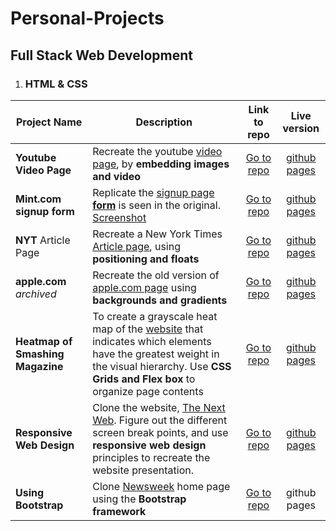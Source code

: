 # Personal-Projects

## Full Stack Web Development

1. ### HTML & CSS

| Project Name  | Description | Link to repo  | Live version |
| ------------- | ------------- | :-------------: | :-------------: |
| **Youtube Video Page**  | Recreate the youtube [video page](https://www.youtube.com/watch?v=V74l_zS1x8E), by **embedding images and video**  | [Go to repo](https://github.com/keshav-c/youtube-page)  | [github pages](https://keshav-c.github.io/youtube-page/)  |
| **Mint.com signup form**  | Replicate the [signup page **form**](https://wwws.mint.com/login.event?task=S) is seen in the original. [Screenshot](./images/mint.png) | [Go to repo](https://github.com/keshav-c/mint-signup)  | [github pages](https://keshav-c.github.io/mint-signup/index.html)  |
| **NYT** Article Page | Recreate a New York Times [Article page](https://www.nytimes.com/2014/03/18/science/space/detection-of-waves-in-space-buttresses-landmark-theory-of-big-bang.html?_r=0), using **positioning and floats** | [Go to repo](https://github.com/keshav-c/nytimes) | [github pages](https://keshav-c.github.io/nytimes/index.html) |
| **apple.com** *archived* | Recreate the old version of [apple.com page](https://web.archive.org/web/20140301004610/http://www.apple.com/) using **backgrounds and gradients** | [Go to repo](https://github.com/keshav-c/apple-page) | [github pages](https://keshav-c.github.io/apple-page/index.html) |
| **Heatmap of Smashing Magazine** | To create a grayscale heat map of the [website](http://smashingmagazine.com/) that indicates which elements have the greatest weight in the visual hierarchy. Use **CSS Grids and Flex box** to organize page contents | [Go to repo](https://github.com/keshav-c/smashing-mag) | [github pages](https://keshav-c.github.io/smashing-mag/index.html) | 
| **Responsive Web Design** | Clone the website, [The Next Web](http://smashingmagazine.com/). Figure out the different screen break points, and use **responsive web design** principles to recreate the website presentation. | [Go to repo](https://github.com/keshav-c/thenextweb) | [github pages](https://keshav-c.github.io/thenextweb/index.html) |
| **Using Bootstrap** | Clone [Newsweek](https://www.newsweek.com/) home page using the **Bootstrap framework** | [Go to repo](https://github.com/keshav-c/newsweek) | github pages |
